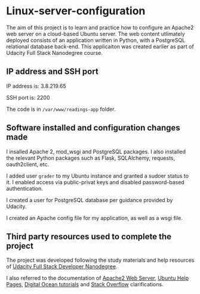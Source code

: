 # Linux-server-configuration
The aim of this project is to learn and practice how to configure an Apache2 web server on a cloud-based Ubuntu server. The web content utlimately deployed consists of an application written in Python, with a PostgreSQL relational database back-end. This applicaiton was created earlier as part of Udacity Full Stack Nanodegree course.  

## IP address and SSH port
IP address is: 3.8.219.65

SSH port is: 2200

The code is in `/var/www/readings-app` folder. 

## Software installed and configuration changes made
I insalled Apache 2, mod_wsgi and PostgreSQL packages. I also installed the relevant Python packages such as Flask, SQLAlchemy, requests, oauth2client, etc. 

I added user `grader` to my Ubuntu instance and granted a sudoer status to it. I enabled access via public-privat keys and disabled password-based authentication. 

I created a user for PostgreSQL database per guidance provided by Udacity. 

I created an Apache config file for my application, as well as a wsgi file. 

## Third party resources used to complete the project
The project was developed following the study materials and help resources of [Udacity Full Stack Developer Nanodegree](https://www.udacity.com/course/full-stack-web-developer-nanodegree--nd004).

I also referred to the documentation of [Apache2 Web Server](https://httpd.apache.org/), [Ubuntu Help Pages](http://manpages.ubuntu.com/manpages/xenial/en/man5/sshd_config.5.html), [Digital Ocean tutorials](https://www.digitalocean.com/community/tutorials/) and [Stack Overflow](https://stackoverflow.com/) clarifications. 
